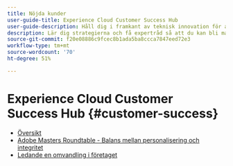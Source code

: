 ```yaml
---
title: Nöjda kunder
user-guide-title: Experience Cloud Customer Success Hub
user-guide-description: Håll dig i framkant av teknisk innovation för att maximera din inverkan som ledare. Lär dig om strategier för tankeledarskap, strategisk vägledning och mycket mer!
description: Lär dig strategierna och få expertråd så att du kan bli marknadsledare med Adobe Experience Cloud.
source-git-commit: f20e08886c9fcec8b1ada5ba8ccca7847eed72e3
workflow-type: tm+mt
source-wordcount: '70'
ht-degree: 51%

---
```


# Experience Cloud Customer Success Hub {#customer-success}

+ [Översikt](overview.md)
+ [Adobe Masters Roundtable - Balans mellan personalisering och integritet](adobe-masters-roundtable-balancing-personalization.md)
+ [Ledande en omvandling i företaget](lead-enterprise-transformation.md)
